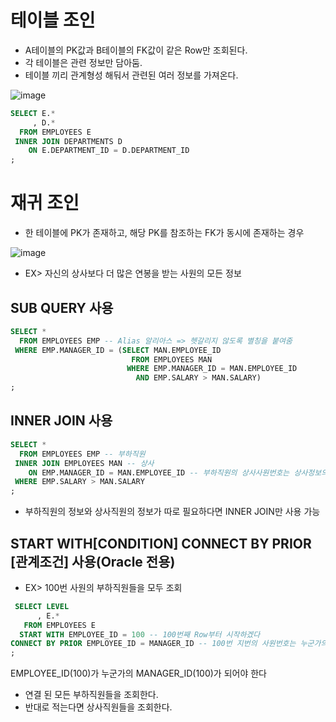 # 테이블 조인
- A테이블의 PK값과  B테이블의 FK값이 같은 Row만 조회된다.
- 각 테이블은 관련 정보만 담아둠.
- 테이블 끼리 관계형성 해둬서 관련된 여러 정보를 가져온다.

![image](https://github.com/user-attachments/assets/4771d688-db8d-4b13-a612-e056c2316194)

```SQL
SELECT E.*
     , D.*
  FROM EMPLOYEES E
 INNER JOIN DEPARTMENTS D
    ON E.DEPARTMENT_ID = D.DEPARTMENT_ID
;
```
# 재귀 조인
- 한 테이블에 PK가 존재하고, 해당 PK를 참조하는 FK가 동시에 존재하는 경우

![image](https://github.com/user-attachments/assets/381fbdb0-52aa-4bfd-b469-3d569c933b92)

- EX> 자신의 상사보다 더 많은 연봉을 받는 사원의 모든 정보
## SUB QUERY 사용
```SQL
SELECT *
  FROM EMPLOYEES EMP -- Alias 알리아스 => 헷갈리지 않도록 별칭을 붙여줌
 WHERE EMP.MANAGER_ID = (SELECT MAN.EMPLOYEE_ID
                           FROM EMPLOYEES MAN
                          WHERE EMP.MANAGER_ID = MAN.EMPLOYEE_ID
                            AND EMP.SALARY > MAN.SALARY)
;
```
## INNER JOIN 사용
```SQL
SELECT *
  FROM EMPLOYEES EMP -- 부하직원
 INNER JOIN EMPLOYEES MAN -- 상사
    ON EMP.MANAGER_ID = MAN.EMPLOYEE_ID -- 부하직원의 상사사원번호는 상사정보의 사원정보와 같다!
 WHERE EMP.SALARY > MAN.SALARY
;
```
- 부하직원의 정보와 상사직원의 정보가 따로 필요하다면 INNER JOIN만 사용 가능

## START WITH[CONDITION] CONNECT BY PRIOR [관계조건] 사용(Oracle 전용)
- EX> 100번 사원의 부하직원들을 모두 조회
```SQL
 SELECT LEVEL
      , E.*
   FROM EMPLOYEES E
  START WITH EMPLOYEE_ID = 100 -- 100번째 Row부터 시작하겠다
CONNECT BY PRIOR EMPLOYEE_ID = MANAGER_ID -- 100번 지번의 사원번호는 누군가의 상사번호다
;
```
EMPLOYEE_ID(100)가 누군가의 MANAGER_ID(100)가 되어야 한다
- 연결 된 모든 부하직원들을 조회한다.
- 반대로 적는다면 상사직원들을 조회한다.

